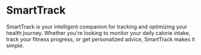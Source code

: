 # SmartTrack
SmartTrack is your intelligent companion for tracking and optimizing your health journey. Whether you're looking to monitor your daily calorie intake, track your fitness progress, or get personalized advice, SmartTrack makes it simple.
